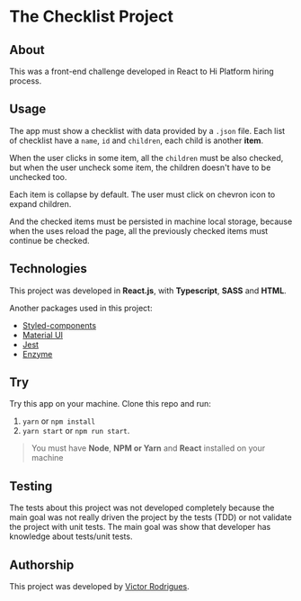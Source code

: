 # The Checklist Project

## About

This was a front-end challenge developed in React to Hi Platform hiring process.

## Usage

The app must show a checklist with data provided by a `.json` file. Each list of checklist have a `name`, `id` and `children`, each child is another **item**.

When the user clicks in some item, all the `children` must be also checked, but when the user uncheck some item, the children doesn't have to be unchecked too.

Each item is collapse by default. The user must click on chevron icon to expand children.

And the checked items must be persisted in machine local storage, because when the uses reload the page, all the previously checked items must continue be checked.

## Technologies

This project was developed in **React.js**, with **Typescript**, **SASS** and **HTML**.

Another packages used in this project:

- [Styled-components](http://styled-components.com)
- [Material UI](https://material-ui.com)
- [Jest](https://jestjs.io)
- [Enzyme](http://enzymejs.github.io)

## Try

Try this app on your machine. Clone this repo and run:

1. `yarn` or `npm install`
2. `yarn start` or `npm run start`.

> You must have **Node**, **NPM or Yarn** and **React** installed on your machine

## Testing

The tests about this project was not developed completely because the main goal was not really driven the project by the tests (TDD) or not validate the project with unit tests. The main goal was show that developer has knowledge about tests/unit tests.

## Authorship

This project was developed by [Victor Rodrigues](https://github.com/vctrodrigues).
